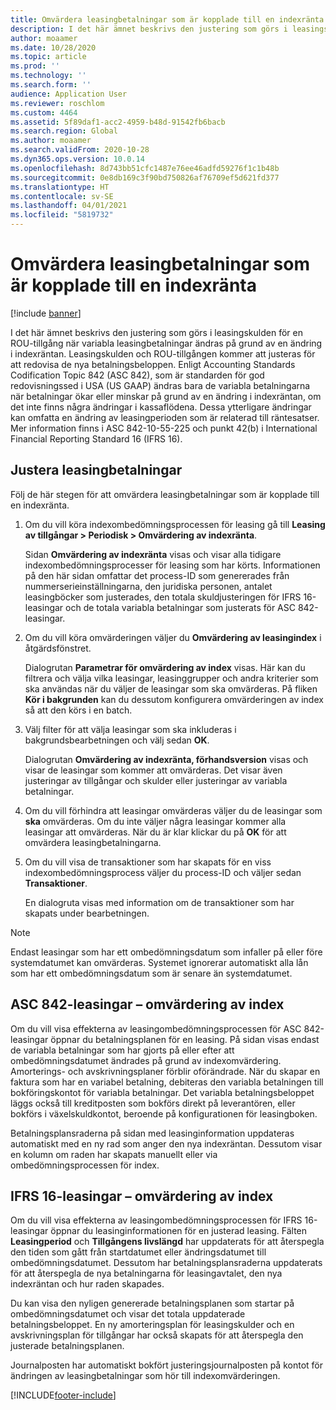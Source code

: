 ```yaml
---
title: Omvärdera leasingbetalningar som är kopplade till en indexränta
description: I det här ämnet beskrivs den justering som görs i leasingskulden för en ROU-tillgång när variabla leasingbetalningar ändras på grund av en ändring i indexräntan.
author: moaamer
ms.date: 10/28/2020
ms.topic: article
ms.prod: ''
ms.technology: ''
ms.search.form: ''
audience: Application User
ms.reviewer: roschlom
ms.custom: 4464
ms.assetid: 5f89daf1-acc2-4959-b48d-91542fb6bacb
ms.search.region: Global
ms.author: moaamer
ms.search.validFrom: 2020-10-28
ms.dyn365.ops.version: 10.0.14
ms.openlocfilehash: 8d743bb51cfc1487e76ee46adfd59276f1c1b48b
ms.sourcegitcommit: 0e8db169c3f90bd750826af76709ef5d621fd377
ms.translationtype: HT
ms.contentlocale: sv-SE
ms.lasthandoff: 04/01/2021
ms.locfileid: "5819732"
---
```

# <a name="revalue-lease-payments-that-are-linked-to-an-index-rate"></a>Omvärdera leasingbetalningar som är kopplade till en indexränta

[!include [banner](../includes/banner.md)]

I det här ämnet beskrivs den justering som görs i leasingskulden för en ROU-tillgång när variabla leasingbetalningar ändras på grund av en ändring i indexräntan. Leasingskulden och ROU-tillgången kommer att justeras för att redovisa de nya betalningsbeloppen. Enligt Accounting Standards Codification Topic 842 (ASC 842), som är standarden för god redovisningssed i USA (US GAAP) ändras bara de variabla betalningarna när betalningar ökar eller minskar på grund av en ändring i indexräntan, om det inte finns några ändringar i kassaflödena. Dessa ytterligare ändringar kan omfatta en ändring av leasingperioden som är relaterad till räntesatser. Mer information finns i ASC 842-10-55-225 och punkt 42(b) i International Financial Reporting Standard 16 (IFRS 16).

## <a name="adjust-lease-payments"></a>Justera leasingbetalningar

Följ de här stegen för att omvärdera leasingbetalningar som är kopplade till en indexränta.

1. Om du vill köra indexombedömningsprocessen för leasing gå till **Leasing av tillgångar \> Periodisk \> Omvärdering av indexränta**.

    Sidan **Omvärdering av indexränta** visas och visar alla tidigare indexombedömningsprocesser för leasing som har körts. Informationen på den här sidan omfattar det process-ID som genererades från nummerserieinställningarna, den juridiska personen, antalet leasingböcker som justerades, den totala skuldjusteringen för IFRS 16-leasingar och de totala variabla betalningar som justerats för ASC 842-leasingar.

2. Om du vill köra omvärderingen väljer du **Omvärdering av leasingindex** i åtgärdsfönstret.

    Dialogrutan **Parametrar för omvärdering av index** visas. Här kan du filtrera och välja vilka leasingar, leasinggrupper och andra kriterier som ska användas när du väljer de leasingar som ska omvärderas. På fliken **Kör i bakgrunden** kan du dessutom konfigurera omvärderingen av index så att den körs i en batch.

4. Välj filter för att välja leasingar som ska inkluderas i bakgrundsbearbetningen och välj sedan **OK**.

    Dialogrutan **Omvärdering av indexränta, förhandsversion** visas och visar de leasingar som kommer att omvärderas. Det visar även justeringar av tillgångar och skulder eller justeringar av variabla betalningar.
    
5. Om du vill förhindra att leasingar omvärderas väljer du de leasingar som **ska** omvärderas. Om du inte väljer några leasingar kommer alla leasingar att omvärderas. När du är klar klickar du på **OK** för att omvärdera leasingbetalningarna.
6. Om du vill visa de transaktioner som har skapats för en viss indexombedömningsprocess väljer du process-ID och väljer sedan **Transaktioner**.

    En dialogruta visas med information om de transaktioner som har skapats under bearbetningen.

> [!NOTE]
> Endast leasingar som har ett ombedömningsdatum som infaller på eller före systemdatumet kan omvärderas. Systemet ignorerar automatiskt alla lån som har ett ombedömningsdatum som är senare än systemdatumet.

## <a name="asc-842-leases--index-revaluation"></a>ASC 842-leasingar – omvärdering av index

Om du vill visa effekterna av leasingombedömningsprocessen för ASC 842-leasingar öppnar du betalningsplanen för en leasing. På sidan visas endast de variabla betalningar som har gjorts på eller efter att ombedömningsdatumet ändrades på grund av indexomvärdering. Amorterings- och avskrivningsplaner förblir oförändrade. När du skapar en faktura som har en variabel betalning, debiteras den variabla betalningen till bokföringskontot för variabla betalningar. Det variabla betalningsbeloppet läggs också till kreditposten som bokförs direkt på leverantören, eller bokförs i växelskuldkontot, beroende på konfigurationen för leasingboken.

Betalningsplansraderna på sidan med leasinginformation uppdateras automatiskt med en ny rad som anger den nya indexräntan. Dessutom visar en kolumn om raden har skapats manuellt eller via ombedömningsprocessen för index.

## <a name="ifrs-16-leases--index-revaluation"></a>IFRS 16-leasingar – omvärdering av index

Om du vill visa effekterna av leasingombedömningsprocessen för IFRS 16-leasingar öppnar du leasinginformationen för en justerad leasing. Fälten **Leasingperiod** och **Tillgångens livslängd** har uppdaterats för att återspegla den tiden som gått från startdatumet eller ändringsdatumet till ombedömningsdatumet. Dessutom har betalningsplansraderna uppdaterats för att återspegla de nya betalningarna för leasingavtalet, den nya indexräntan och hur raden skapades.

Du kan visa den nyligen genererade betalningsplanen som startar på ombedömningsdatumet och visar det totala uppdaterade betalningsbeloppet. En ny amorteringsplan för leasingskulder och en avskrivningsplan för tillgångar har också skapats för att återspegla den justerade betalningsplanen.

Journalposten har automatiskt bokfört justeringsjournalposten på kontot för ändringen av leasingbetalningar som hör till indexomvärderingen.


[!INCLUDE[footer-include](../../includes/footer-banner.md)]